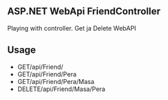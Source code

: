 ## ASP.NET WebApi FriendController
Playing with controller. Get ja Delete WebAPI

## Usage

- GET/api/Friend/
- GET/api/Friend/Pera
- GET/api/Friend/Pera/Masa
- DELETE/api/Friend/Masa/Pera
